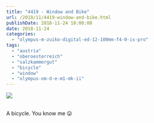 ```yaml
---
title: "4419 - Window and Bike"
url: /2018/11/4419-window-and-bike.html
publishDate: 2018-11-24 18:00:00
date: 2018-11-24
categories: 
  - "olympus-m-zuiko-digital-ed-12-100mm-f4-0-is-pro"
tags: 
  - "austria"
  - "oberoesterreich"
  - "salzkammergut"
  - "bicycle"
  - "window"
  - "olympus-om-d-e-m1-mk-ii"
---
```

<div class="container">
<div class="center"><a target="_blank" href="https://d25zfm9zpd7gm5.cloudfront.net/1200x1200/2017/20170813_193057_lr.jpg"><img class="webfeedsFeaturedVisual" src="https://d25zfm9zpd7gm5.cloudfront.net/0600x0600/2017/20170813_193057_lr.jpg" /></a></div>
</div>
<br />

A bicycle. You know me :stuck_out_tongue: